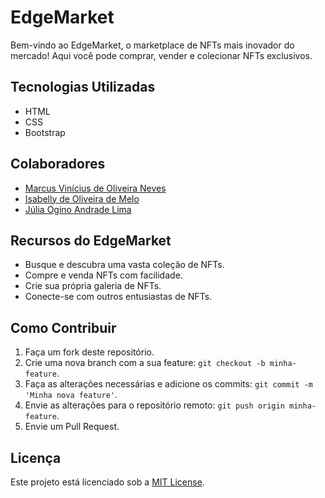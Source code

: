 # EdgeMarket

Bem-vindo ao EdgeMarket, o marketplace de NFTs mais inovador do mercado! Aqui você pode comprar, vender e colecionar NFTs exclusivos.

## Tecnologias Utilizadas

- HTML
- CSS
- Bootstrap

## Colaboradores

- [Marcus Vinícius de Oliveira Neves](https://github.com/marcus6n)
- [Isabelly de Oliveira de Melo](https://github.com/isahlbbh)
- [Júlia Ogino Andrade Lima](https://github.com/juhogino)

## Recursos do EdgeMarket

- Busque e descubra uma vasta coleção de NFTs.
- Compre e venda NFTs com facilidade.
- Crie sua própria galeria de NFTs.
- Conecte-se com outros entusiastas de NFTs.

## Como Contribuir

1. Faça um fork deste repositório.
2. Crie uma nova branch com a sua feature: `git checkout -b minha-feature`.
3. Faça as alterações necessárias e adicione os commits: `git commit -m 'Minha nova feature'`.
4. Envie as alterações para o repositório remoto: `git push origin minha-feature`.
5. Envie um Pull Request.

## Licença

Este projeto está licenciado sob a [MIT License](LICENSE).

